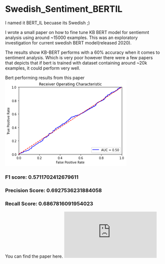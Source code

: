 # Swedish_Sentiment_BERTIL

I named it BERT_IL becuase its Swedish ;)

I wrote a small paper on how to fine tune KB BERT model for sentiemnt analysis using around ~15000 examples. This  was an exploratory investigation for current swedish BERT model(released 2020).

The results show KB-BERT performs with a 60% accuracy when it comes to sentiment analysis. Which is very poor however there were a few papers that depicts that if bert is trained with dataset containing around ~20k examples, it could perform very well.


Bert performing results from this paper
![graph](https://github.com/mosh98/Swedish_Sentiment_BERTIL/blob/main/xxx.png)

### F1 score:  0.5711702412679611

### Precision Score:  0.6927536231884058

### Recall Score:  0.6867816091954023


You can find the paper here.
 ![mm](https://github.com/mosh98/Swedish_Sentiment_BERTIL/blob/main/Transformer_paper.pdf)
 
